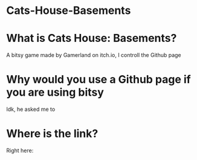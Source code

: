 # Cats-House-Basements

# What is Cats House: Basements?
A bitsy game made by Gamerland on itch.io, I controll the Github page

# Why would you use a Github page if you are using bitsy
Idk, he asked me to

# Where is the link?
Right here: 
